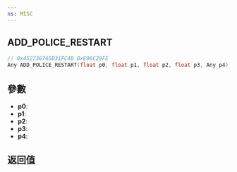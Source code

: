 ```yaml
---
ns: MISC
---
```

## ADD_POLICE_RESTART

```c
// 0x452736765B31FC4B 0xE96C29FE
Any ADD_POLICE_RESTART(float p0, float p1, float p2, float p3, Any p4);
```


## 參數
* **p0**: 
* **p1**: 
* **p2**: 
* **p3**: 
* **p4**: 

## 返回值
